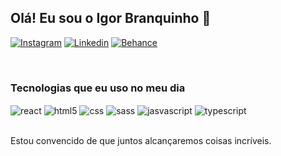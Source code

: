 <h2> Olá! Eu sou o Igor Branquinho 🚀 </h2>

[![Instagram](https://img.shields.io/badge/Instagram-8257e5?style=for-the-badge&logo=instagram&logoColor=white)](https://www.instagram.com/igor.artx/)
[![Linkedin](https://img.shields.io/badge/LinkedIn-8257e5?style=for-the-badge&logo=linkedin&logoColor=white)](https://www.linkedin.com/in/igorbranquinho/)
[![Behance](https://img.shields.io/badge/Behance-8257e5?style=for-the-badge&logo=behance&logoColor=white)](https://www.behance.net/igorbranquinho)

</br>

###  Tecnologias que eu uso no meu dia

<div style="display: inline_block">
<img align="center" alt="react" src="https://img.shields.io/badge/React-FDB927?style=for-the-badge&logo=react&logoColor=323232" />
<img align="center" alt="html5" src="https://img.shields.io/badge/HTML5-E34F26?style=for-the-badge&logo=html5&logoColor=white" />
<img align="center" alt="css" src="https://img.shields.io/badge/CSS3-1572B6?style=for-the-badge&logo=css3&logoColor=white" />
<img align="center" alt="sass" src="https://img.shields.io/badge/Sass-CC6699?style=for-the-badge&logo=sass&logoColor=white" />
<img align="center" alt="jasvascript" src="https://img.shields.io/badge/JavaScript-F7DF1E?style=for-the-badge&logo=javascript&logoColor=black" />
<img align="center" alt="typescript" src="https://img.shields.io/badge/TypeScript-007ACC?style=for-the-badge&logo=typescript&logoColor=white" />
</div>

</br>

Estou convencido de que juntos alcançaremos coisas incríveis.

